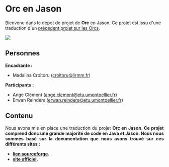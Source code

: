 # Orc en Jason

Bienvenu dans le dépot de projet de __Orc__ en Jason.
Ce projet est issu d'une traduction d'un [précédent projet sur les Orcs](https://github.com/erwan-reinders/ORC).

<a href="https://jason.sourceforge.net/wp/documents/">
<img src="http://jason.sourceforge.net/wp/wp-content/uploads/2013/06/headerArial1.jpg">
</a>

## Personnes
<b>Encadrante :</b>    
- Madalina Croitoru (croitoru@lirmm.fr) 

<b>Participants :</b>
- Ange Clément (ange.clement@etu.umontpellier.fr) 
- Erwan Reinders (erwan.reinders@etu.umontpellier.fr) 

## Contenu
<p align="justify">
Nous avons mis en place une traduction du projet <b>Orc<b> en <b>Jason<b>. Ce projet comprend donc une grande majorité de code en <b>Java<b> et <b>Jason<b>.
Nous nous sommes basé sur la documentation que nous avons trouvé sur ces différents sites :
</p>

- [lien sourceforge](https://jason.sourceforge.net/doc/).
- [site officiel](https://jason.sourceforge.net/wp/documents/).
